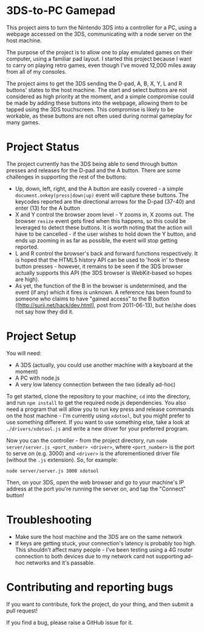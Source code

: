 # 3DS-to-PC Gamepad

This project aims to turn the Nintendo 3DS into a controller for a PC, using a webpage accessed on the 3DS, communicating with a node server on the host machine.

The purpose of the project is to allow one to play emulated games on their computer, using a familiar pad layout.  I started this project because I want to carry on playing retro games, even though I've moved 12,000 miles away from all of my consoles.

The project aims to get the 3DS sending the D-pad, A, B, X, Y, L and R 
buttons' states to the host machine.  The start and select buttons are not considered as high priority at the moment, and a simple compromise could be made by adding these buttons into the webpage, allowing them to be tapped using the 3DS touchscreen.  This compromise is likely to be workable, as these buttons are not often used during normal gameplay for many games.

# Project Status

The project currently has the 3DS being able to send through button presses and releases for the D-pad and the A button.  There are some challenges in supporting the rest of the buttons:

* Up, down, left, right, and the A button are easily covered - a simple `document.onkey(press|down|up)` event will capture these buttons.  The keycodes reported are the directional arrows for the D-pad (37-40) and enter (13) for the A button
* X and Y control the browser zoom level - Y zooms in, X zooms out.  The browser `resize` event gets fired when this happens, so this could be leveraged to detect these buttons.  It is worth noting that the action will have to be cancelled - if the user wishes to hold down the Y button, and ends up zooming in as far as possible, the event will stop getting reported.
* L and R control the browser's back and forward functions respectively.  It is hoped that the HTML5 history API can be used to 'hook in' to these button presses - however, it remains to be seen if the 3DS browser actually supports this API (the 3DS browser is WebKit-based so hopes are high). 
* As yet, the function of the B in the browser is undetermined, and the event (if any) which it fires is unknown.  A reference has been found to someone who claims to have "gained access" to the B button ([http://surii.net/hack/dev.html], post from 2011-06-13), but he/she does not say how they did it.

# Project Setup

You will need:

* A 3DS (actually, you could use another machine with a keyboard at the moment)
* A PC with node.js
* A very low latency connection between the two (ideally ad-hoc)

To get started, clone the repository to your machine, `cd` into the directory, and run `npm install` to get the required node.js dependencies.
You also need a program that will allow you to run key press and release commands on the host machine - I'm currently using `xdotool`, but you might prefer to use something different.  If you want to use something else, take a look at `./drivers/xdotool.js` and write a new driver for your preferred program.

Now you can the controller - from the project directory, run `node server/server.js <port_number> <driver>`, where `<port_number>` is the port to serve on (e.g. 3000) and `<driver>` is the aforementioned driver file (without the `.js` extension).  So, for example:

`node server/server.js 3000 xdotool`

Then, on your 3DS, open the web browser and go to your machine's IP address at the port you're running the server on, and tap the "Connect" button!

# Troubleshooting

* Make sure the host machine and the 3DS are on the same network
* If keys are getting stuck, your connection's latency is probably too high.  This shouldn't affect many people - I've been testing using a 4G router connection to both devices due to my network card not supporting ad-hoc networks and it's passable.

# Contributing and reporting bugs

If you want to contribute, fork the project, do your thing, and then submit a pull request!

If you find a bug, please raise a GitHub issue for it.
